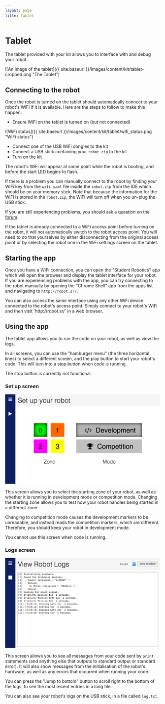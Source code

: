 ```yaml
---
layout: page
title: Tablet
---
```


Tablet
======

The tablet provided with your kit allows you to interface with and debug your
robot.

![An image of the tablet]({{ site.baseurl }}/images/content/kit/tablet-cropped.png "The Tablet")

Connecting to the robot
-----------------------

Once the robot is turned on the tablet should automatically connect to
your robot's WiFi if it is available. Here are the steps to follow to
make this happen:

 * Ensure WiFi on the tablet is turned on (but not connected)

![WiFi status]({{ site.baseurl }}/images/content/kit/tablet/wifi_status.png "WiFi status")

 * Connect one of the USB WiFi dongles to the kit
 * Connect a USB stick containing your `robot.zip` to the kit
 * Turn on the kit

The robot's WiFi will appear at some point while the robot is booting,
and before the start LED begins to flash.

If there is a problem you can manually connect to the robot by
finding your WiFi key from the `wifi.yaml` file inside the `robot.zip` from the
IDE which should be on your memory stick.
Note that because the information for the WiFi is stored in the `robot.zip`,
the WiFi will turn off when you un-plug the USB stick.

If you are still experiencing problems, you should ask a question on the [forum](/forum).

<div class="warning">
If the tablet is already connected to a WiFi access point before turning on the
robot, it will not automatically switch to the robot access point. You will
need to do that yourselves by either disconnecting from the original access
point or by selecting the robot one in the WiFi settings screen on the tablet.
</div>

Starting the app
-------------

Once you have a WiFi connection, you can open the "Student Robotics" app which
will open the browser and display the tablet interface for your robot. If you
are experiencing problems with the app, you can try connecting to the robot
manually by opening the "Chrome Shell" app from the apps list and navigating to
`http://robot.sr/`.

<div class="info" markdown="1">
You can also access the same interface using any other WiFi device connected
to the robot's access point. Simply connect to your robot's WiFi and then
visit `http://robot.sr/` in a web browser.
</div>

Using the app
-------------

The tablet app allows you to run the code on your robot, as well as view the
logs.

In all screens, you can use the "hamburger menu" (the three horizontal lines)
to select a different screen, and the play button to start your robot's code.
This will turn into a stop button when code is running.

<div class="info" markdown="1">
The stop button is currently not functional.
</div>

### Set up screen

![The tablet app's set up screen](/images/content/kit/tablet/set-up-screen.png)

This screen allows you to select the starting zone of your robot, as well as
whether it is running in development mode or competition mode. Changing the
starting zone allows you to test how your robot handles being started in a
different zone.

Changing to competition mode causes the development markers to be unreadable,
and instead reads the competition markers, which are different. Therefore, you
should keep your robot in development mode.

You cannot use this screen when code is running.

### Logs screen

![The tablet app's logs screen](/images/content/kit/tablet/logs-screen.png)

This screen allows you to see all messages from your code sent by `print`
statements (and anything else that outputs to standard output or standard
error). It will also show messages from the initialisation of the robot's
hardware, as well as any errors that occurred when running your code.

You can press the "Jump to bottom" button to scroll right to the bottom of the
logs, to see the most recent entries in a long file.

You can also see your robot's logs on the USB stick, in a file called
`log.txt`.
